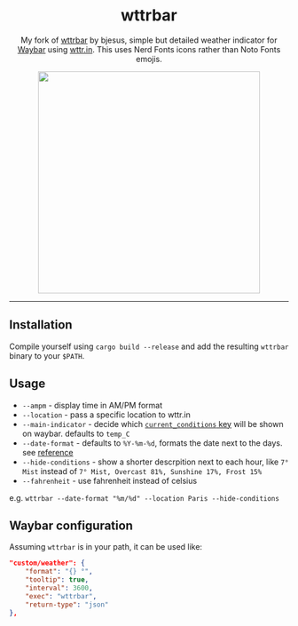 <h1 align="center">
wttrbar
</h1>

<p align="center">
My fork of <a href="https://github.com/bjesus/wttrbar/">wttrbar</a> by bjesus, simple but detailed weather indicator for <a href="https://github.com/Alexays/Waybar/">Waybar</a> using <a href="https://wttr.in/">wttr.in</a>. This uses Nerd Fonts icons rather than Noto Fonts emojis.
</p>
<p align="center">
<img src="https://github.com/fedepau/wttrbar-nerd/assets/86348751/e06d68b4-4ace-48e4-b33d-e2e0db2b905d.png" height="400">
</p>
<hr />

## Installation

Compile yourself using `cargo build --release` and add the resulting `wttrbar` binary to your `$PATH`.

## Usage

- `--ampm` - display time in AM/PM format
- `--location` - pass a specific location to wttr.in
- `--main-indicator` - decide which [`current_conditions` key](https://wttr.in/?format=j1) will be shown on waybar. defaults to `temp_C`
- `--date-format` - defaults to `%Y-%m-%d`, formats the date next to the days. see [reference](https://docs.rs/chrono/latest/chrono/format/strftime/index.html)
- `--hide-conditions` - show a shorter descrpition next to each hour, like `7° Mist` instead of `7° Mist, Overcast 81%, Sunshine 17%, Frost 15%`
- `--fahrenheit` - use fahrenheit instead of celsius

e.g. `wttrbar --date-format "%m/%d" --location Paris --hide-conditions`

## Waybar configuration

Assuming `wttrbar` is in your path, it can be used like:
```json
"custom/weather": {
    "format": "{} °",
    "tooltip": true,
    "interval": 3600,
    "exec": "wttrbar",
    "return-type": "json"
},
```
